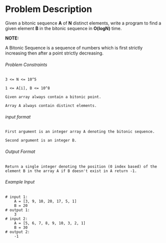 # Problem Description

Given a bitonic sequence **A** of **N** distinct elements, write a program to find a given element **B** in the bitonic sequence in **O(logN)** time.

**NOTE:**

A Bitonic Sequence is a sequence of numbers which is first strictly increasing then after a point strictly decreasing.

###### Problem Constraints

```
3 <= N <= 10^5

1 <= A[i], B <= 10^8

Given array always contain a bitonic point.

Array A always contain distinct elements.
```

###### input format

``` 
First argument is an integer array A denoting the bitonic sequence.

Second argument is an integer B.
```

###### Output Format

```
Return a single integer denoting the position (0 index based) of the element B in the array A if B doesn't exist in A return -1.
```

###### Example Input

```
# input 1: 
    A = [3, 9, 10, 20, 17, 5, 1]
    B = 20
# output 1: 
    3
# input 2: 
    A = [5, 6, 7, 8, 9, 10, 3, 2, 1]
    B = 30
# output 2: 
    -1
```
